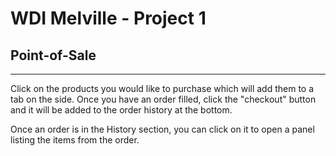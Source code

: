 # WDI Melville - Project 1
## Point-of-Sale
---------
Click on the products you would like to purchase which will add them to a tab on the side. Once you have an order filled, click the "checkout" button and it will be added to the order history at the bottom. 

Once an order is in the History section, you can click on it to open a panel listing the items from the order.